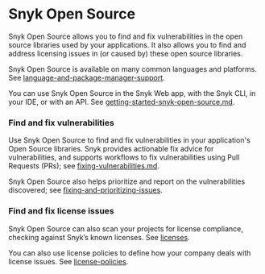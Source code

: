 # Snyk Open Source

Snyk Open Source allows you to find and fix vulnerabilities in the open source libraries used by your applications. It also allows you to find and address licensing issues in (or caused by) these open source libraries.

Snyk Open Source is available on many common languages and platforms. See [language-and-package-manager-support](language-and-package-manager-support/ "mention").

You can use Snyk Open Source in the Snyk Web app, with the Snyk CLI, in your IDE, or with an API. See [getting-started-snyk-open-source.md](getting-started-snyk-open-source.md "mention").

### Find and fix vulnerabilities&#x20;

Use Snyk Open Source to find and fix vulnerabilities in your application's Open Source libraries. Snyk provides actionable fix advice for vulnerabilities, and supports workflows to fix vulnerabilities using Pull Requests (PRs); see [fixing-vulnerabilities.md](open-source-basics/fixing-vulnerabilities.md "mention").&#x20;

Snyk Open Source also helps prioritize and report on the vulnerabilities discovered; see [fixing-and-prioritizing-issues](../../features/fixing-and-prioritizing-issues/ "mention").

### Find and fix license issues

Snyk Open Source can also scan your projects for license compliance, checking against Snyk’s known licenses. See [licenses](licenses/ "mention").

You can also use license policies to define how your company deals with license issues. See [license-policies](license-policies/ "mention").

